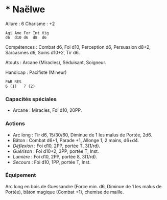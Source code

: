 # * Naëlwe

Allure : 6
Charisme : +2

	Agi	Âme	For	Int	Vig
	d6	d10	d6	d8	d6

Compétences : Combat d6, Foi d10, Perception d6, Persuasion d8+2, Sarcasmes d6, Soins d10+2, Tir d6.

Atouts : Arcane (Miracles), Séduisant, Soigneur.

Handicap : Pacifiste (Mineur)

	PAR	RES
	6 (1)   7 (2)

### Capacités spéciales
- Arcane : Miracles, Foi d10, 20PP.

### Actions
- Arc long : Tir d6, 15/30/60, Diminue de 1 les malus de Portée, 2d6.
- Bâton : Combat d6+1, Parade +1, Allonge 1, 2 mains, d6+d4.
- _Déflexion_ : Foi d10, 2PP, portée T, 3(1/rd).
- _Guérison_ : Foi d10+2, 3PP, portée T, Inst.
- _Lumière_ : Foi d10, 2PP, portée 8, 3(1/rd).
- _Secours_ : Foi d10, 1PP, portée T, Inst.

### Équipement
Arc long en bois de Guessandre (Force min. d6, Diminue de 1 les malus de Portée), bâton magique (Combat +1), chemise de maille.
